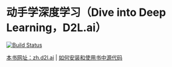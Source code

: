 # 动手学深度学习（Dive into Deep Learning，D2L.ai）

[![Build Status](http://ci.d2l.ai/job/d2l-zh/job/master/badge/icon)](http://ci.d2l.ai/job/d2l-zh/job/master/)

[本书网址：zh.d2l.ai](https://zh.d2l.ai/) |  [如何安装和使用书中源代码](https://zh.d2l.ai/chapter_prerequisite/install.html)

